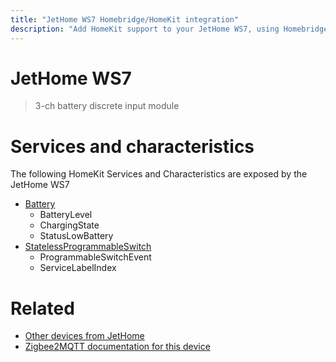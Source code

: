 ```yaml
---
title: "JetHome WS7 Homebridge/HomeKit integration"
description: "Add HomeKit support to your JetHome WS7, using Homebridge, Zigbee2MQTT and homebridge-z2m."
---
```

<!---
This file has been GENERATED using src/docgen/docgen.ts
DO NOT EDIT THIS FILE MANUALLY!
-->
# JetHome WS7
> 3-ch battery discrete input module


# Services and characteristics
The following HomeKit Services and Characteristics are exposed by
the JetHome WS7

* [Battery](../../battery.md)
  * BatteryLevel
  * ChargingState
  * StatusLowBattery
* [StatelessProgrammableSwitch](../../action.md)
  * ProgrammableSwitchEvent
  * ServiceLabelIndex


# Related
* [Other devices from JetHome](../index.md#jethome)
* [Zigbee2MQTT documentation for this device](https://www.zigbee2mqtt.io/devices/WS7.html)